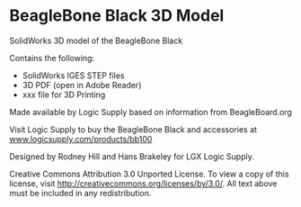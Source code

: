 BeagleBone Black 3D Model
=========================

SolidWorks 3D model of the BeagleBone Black

Contains the following:
- SolidWorks IGES STEP files
- 3D PDF (open in Adobe Reader)
- xxx file for 3D Printing

Made available by Logic Supply based on information from BeagleBoard.org

Visit Logic Supply to buy the BeagleBone Black and accessories at www.logicsupply.com/products/bb100

Designed by Rodney Hill and Hans Brakeley for LGX Logic Supply.

Creative Commons Attribution 3.0 Unported License. To view a copy of this license,
visit http://creativecommons.org/licenses/by/3.0/. All text above must be included in any redistribution.
